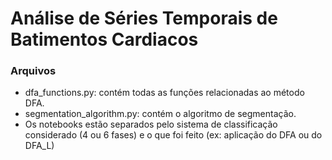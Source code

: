 # Análise de Séries Temporais de Batimentos Cardiacos

### Arquivos

- dfa_functions.py: contém todas as funções relacionadas ao método DFA.
- segmentation_algorithm.py: contém o algoritmo de segmentação.
- Os notebooks estão separados pelo sistema de classificação considerado (4 ou 6 fases) e o que foi feito (ex: aplicação do DFA ou do DFA_L)
